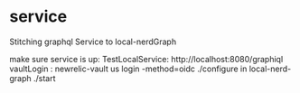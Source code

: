 # service
Stitching graphql Service to local-nerdGraph

make sure service is up:
TestLocalService: http://localhost:8080/graphiql
vaultLogin : newrelic-vault us login -method=oidc
./configure in local-nerd-graph
./start


